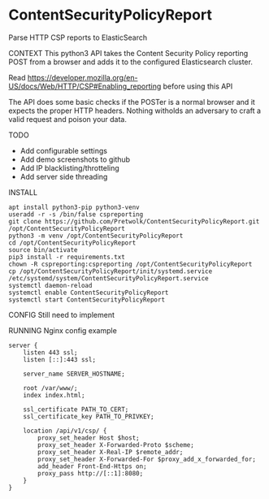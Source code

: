 # ContentSecurityPolicyReport
Parse HTTP CSP reports to ElasticSearch

CONTEXT
This python3 API takes the Content Security Policy reporting POST from a browser and adds it to the configured Elasticsearch cluster.

Read https://developer.mozilla.org/en-US/docs/Web/HTTP/CSP#Enabling_reporting before using this API

The API does some basic checks if the POSTer is a normal browser and it expects the proper HTTP headers. Nothing witholds an adversary to craft a valid request and poison your data. 

TODO
- Add configurable settings
- Add demo screenshots to github
- Add IP blacklisting/throtteling
- Add server side threading

INSTALL
```
apt install python3-pip python3-venv
useradd -r -s /bin/false cspreporting
git clone https://github.com/Pretwolk/ContentSecurityPolicyReport.git /opt/ContentSecurityPolicyReport 
python3 -m venv /opt/ContentSecurityPolicyReport
cd /opt/ContentSecurityPolicyReport
source bin/activate
pip3 install -r requirements.txt
chown -R cspreporting:cspreporting /opt/ContentSecurityPolicyReport
cp /opt/ContentSecurityPolicyReport/init/systemd.service /etc/systemd/system/ContentSecurityPolicyReport.service
systemctl daemon-reload
systemctl enable ContentSecurityPolicyReport
systemctl start ContentSecurityPolicyReport
```

CONFIG
Still need to implement

RUNNING 
Nginx config example 
```
server {
    listen 443 ssl;
    listen [::]:443 ssl;

    server_name SERVER_HOSTNAME;

    root /var/www/;
    index index.html;

    ssl_certificate PATH_TO_CERT; 
    ssl_certificate_key PATH_TO_PRIVKEY; 

    location /api/v1/csp/ {
        proxy_set_header Host $host;
        proxy_set_header X-Forwarded-Proto $scheme;
        proxy_set_header X-Real-IP $remote_addr;
        proxy_set_header X-Forwarded-For $proxy_add_x_forwarded_for;
        add_header Front-End-Https on;
        proxy_pass http://[::1]:8080;
    }
}
```
